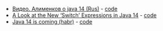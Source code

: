 - <a href="https://vk.com/video-111905078_456245623?list=bb35bea58830c2d347">Видео. Алименков о java 14 (Rus)</a> - <a href="https://github.com/DenisPavlov/java14/tree/master/src/example1">code</a>
- <a href="https://medium.com/better-programming/a-look-at-the-new-switch-expressions-in-java-14-ed209c802ba0">A Look at the New ‘Switch’ Expressions in Java 14</a> - <a href="https://github.com/DenisPavlov/java14/tree/master/src/example2">code</a>
- <a href="https://habr.com/ru/post/491546/">Java 14 is coming (habr)</a> - <a href="https://github.com/DenisPavlov/java14/tree/master/src/example3">code</a>